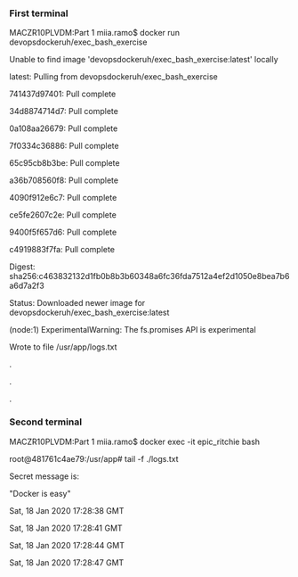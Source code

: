### First terminal

MACZR10PLVDM:Part 1 miia.ramo$ docker run devopsdockeruh/exec_bash_exercise

Unable to find image 'devopsdockeruh/exec_bash_exercise:latest' locally

latest: Pulling from devopsdockeruh/exec_bash_exercise

741437d97401: Pull complete 

34d8874714d7: Pull complete 

0a108aa26679: Pull complete 

7f0334c36886: Pull complete 

65c95cb8b3be: Pull complete 

a36b708560f8: Pull complete 

4090f912e6c7: Pull complete 

ce5fe2607c2e: Pull complete 

9400f5f657d6: Pull complete 

c4919883f7fa: Pull complete 

Digest: sha256:c463832132d1fb0b8b3b60348a6fc36fda7512a4ef2d1050e8bea7b6a6d7a2f3

Status: Downloaded newer image for devopsdockeruh/exec_bash_exercise:latest

(node:1) ExperimentalWarning: The fs.promises API is experimental

Wrote to file /usr/app/logs.txt

.

.

.


### Second terminal

MACZR10PLVDM:Part 1 miia.ramo$ docker exec -it epic_ritchie bash

root@481761c4ae79:/usr/app# tail -f ./logs.txt

Secret message is:

"Docker is easy"

Sat, 18 Jan 2020 17:28:38 GMT

Sat, 18 Jan 2020 17:28:41 GMT

Sat, 18 Jan 2020 17:28:44 GMT

Sat, 18 Jan 2020 17:28:47 GMT
